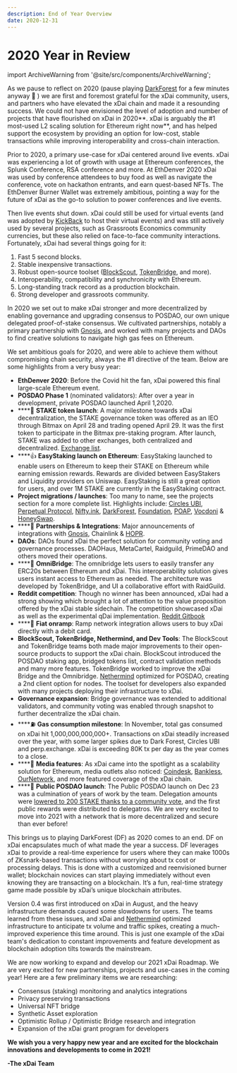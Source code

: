 ```yaml
---
description: End of Year Overview
date: 2020-12-31
---
```


# 2020 Year in Review

import ArchiveWarning from '@site/src/components/ArchiveWarning';

<ArchiveWarning />

As we pause to reflect on 2020 (pause playing [DarkForest](https://dark-forest.online/) for a few minutes anyway 🙂 ) we are first and foremost grateful for the xDai community, users, and partners who have elevated the xDai chain and made it a resounding success. We could not have envisioned the level of adoption and number of projects that have flourished on xDai in 2020**. xDai is arguably the #1 most-used L2 scaling solution for Ethereum right now**, and has helped support the ecosystem by providing an option for low-cost, stable transactions while improving interoperability and cross-chain interaction.

Prior to 2020, a primary use-case for xDai centered around live events. xDai was experiencing a lot of growth with usage at Ethereum conferences, the Splunk Conference, RSA conference and more. At EthDenver 2020 xDai was used by conference attendees to buy food as well as navigate the conference, vote on hackathon entrants, and earn quest-based NFTs. The EthDenver Burner Wallet was extremely ambitious, pointing a way for the future of xDai as the go-to solution to power conferences and live events.

Then live events shut down. xDai could still be used for virtual events (and was adopted by [KickBack](https://xdai.kickback.events/) to host their virtual events) and was still actively used by several projects, such as Grassroots Economics community currencies, but these also relied on face-to-face community interactions. Fortunately, xDai had several things going for it:

1. Fast 5 second blocks.
2. Stable inexpensive transactions.
3. Robust open-source toolset ([BlockScout](https://blockscout.com/xdai/mainnet), [TokenBridge](https://docs.tokenbridge.net/), and more).
4. Interoperability, compatibility and synchronicity with Ethereum.
5. Long-standing track record as a production blockchain.
6. Strong developer and grassroots community.

In 2020 we set out to make xDai stronger and more decentralized by enabling governance and upgrading consensus to POSDAO, our own unique delegated proof-of-stake consensus. We cultivated partnerships, notably a primary partnership with [Gnosis](https://gnosis.io/), and worked with many projects and DAOs to find creative solutions to navigate high gas fees on Ethereum.

We set ambitious goals for 2020, and were able to achieve them without compromising chain security, always the #1 directive of the team. Below are some highlights from a very busy year:

* **EthDenver 2020**: Before the Covid hit the fan, xDai powered this final large-scale Ethereum event.
* **POSDAO Phase 1** (nominated validators): After over a year in development, private POSDAO launched April 1,2020.
* \*\*\*\*🥩 **STAKE token launch**: A major milestone towards xDai decentralization, the STAKE governance token was offered as an IEO through Bitmax on April 28 and trading opened April 29. It was the first token to participate in the Bitmax pre-staking program. After launch, STAKE was added to other exchanges, both centralized and decentralized. [Exchange list](https://www.coingecko.com/en/coins/xdai-stake#markets).
* \*\*\*\*👍 **EasyStaking launch on Ethereum**: EasyStaking launched to enable users on Ethereum to keep their STAKE on Ethereum while earning emission rewards. Rewards are divided between EasyStakers and Liquidity providers on Uniswap. EasyStaking is still a great option for users, and over 1M STAKE are currently in the EasyStaking contract.
* **Project migrations / launches**:  Too many to name, see the projects section for a more complete list. Highlights include: [Circles UBI](https://joincircles.net/), [Perpetual Protocol](https://perp.fi/), [Nifty.ink](https://nifty.ink/), [DarkForest](https://dark-forest.online/), [Foundation](https://foundation.app/), [POAP](https://www.poap.xyz/), [Vocdoni](https://blog.vocdoni.io/vocdoni-switched-to-xdai-chain/) & [HoneySwap](https://honeyswap.org/#/swap).
* \*\*\*\*🤝 **Partnerships & Integrations**: Major announcements of integrations with [Gnosis](https://blog.gnosis.pm/gnosis-protocol-and-xdai-partnership-1de0e48fb14b), Chainlink & [HOPR](https://medium.com/hoprnet/hopr-partners-with-xdai-to-launch-incentivized-testnet-for-network-level-data-privacy-3503721d0374).
* **DAOs**: DAOs found xDai the perfect solution for community voting and governance processes. DAOHaus, MetaCartel, Raidguild, PrimeDAO and others moved their operations.
* \*\*\*\*🌉 **OmniBridge**: The omnibridge lets users to easily transfer any ERC20s between Ethereum and xDai. This interoperability solution gives users instant access to Ethereum as needed. The architecture was developed by TokenBridge, and UI a collaborative effort with RaidGuild.
* **Reddit competition**: Though no winner has been announced, xDai had a strong showing which brought a lot of attention to the value proposition offered by the xDai stable sidechain. The competition showcased xDai as well as the experimental qDai implementation. [Reddit Gitbook](https://challenge.xdaichain.com/)
* \*\*\*\*💸 **Fiat onramp**: Ramp network integration allows users to buy xDai directly with a debit card.
* **BlockScout, TokenBridge, Nethermind, and Dev Tools**: The BlockScout and TokenBridge teams both made major improvements to their open-source products to support the xDai chain. BlockScout introduced the POSDAO staking app, bridged tokens list, contract validation methods and many more features. TokenBridge worked to improve the xDai Bridge and the Omnibridge. [Nethermind](https://www.nethermind.io/) optimized for POSDAO, creating a 2nd client option for nodes. The toolset for developers also expanded with many projects deploying their infrastructure to xDai.
* **Governance expansion**: Bridge governance was extended to additional validators, and community voting was enabled through snapshot to further decentralize the xDai chain.
* \*\*\*\*⛽ **Gas consumption milestone**: In November, total gas consumed on xDai hit 1,000,000,000,000+. Transactions on xDai steadily increased over the year, with some larger spikes due to Dark Forest, Circles UBI and perp.exchange. xDai is exceeding 80K tx per day as the year comes to a close.
* \*\*\*\*📰 **Media features**: As xDai came into the spotlight as a scalability solution for Ethereum, media outlets also noticed: [Coindesk](https://www.coindesk.com/ethereum-gas-fees-drive-gnosis-powered-prediction-market-to-xdais-layer-2), [Bankless](https://newsletter.banklesshq.com/p/an-intro-to-xdai-ethereums-sister), [OurNetwork](https://ournetwork.substack.com/p/issue-45), and more featured coverage of the xDai chain.
* \*\*\*\*🎉 **Public POSDAO launch**: The Public POSDAO launch on Dec 23 was a culmination of years of work by the team. Delegation amounts were [lowered to 200 STAKE thanks to a community vote](https://snapshot.page/#/xdaistake.eth/proposal/QmW87yvqQ64t97wj4woee1dBtX1uQSeED8pCqoW2yk5qWs), and the first public rewards were distributed to delegatros. We are very excited to move into 2021 with a network that is more decentralized and secure than ever before!

This brings us to playing DarkForest (DF) as 2020 comes to an end. DF on xDai encapsulates much of what made the year a success. DF leverages xDai to provide a real-time experience for users where they can make 1000s of ZKsnark-based transactions without worrying about tx cost or processing delays. This is done with a customized and reenvisioned burner wallet; blockchain novices can start playing immediately without even knowing they are transacting on a blockchain. It’s a fun, real-time strategy game made possible by xDai’s unique blockchain attributes.

Version 0.4 was first introduced on xDai in August, and the heavy infrastructure demands caused some slowdowns for users. The teams learned from these issues, and xDai and [Nethermind](https://www.nethermind.io/) optimized infrastructure to anticipate tx volume and traffic spikes, creating a much-improved experience this time around. This is just one example of the xDai team's dedication to constant improvements and feature development as blockchain adoption tilts towards the mainstream.

We are now working to expand and develop our 2021 xDai Roadmap. We are very excited for new partnerships, projects and use-cases in the coming year! Here are a few preliminary items we are researching:

* Consensus (staking) monitoring and analytics integrations
* Privacy preserving transactions
* Universal NFT bridge
* Synthetic Asset exploration
* Optimistic Rollup / Optimistic Bridge research and integration
* Expansion of the xDai grant program for developers

**We wish you a very happy new year and are excited for the blockchain innovations and developments to come in 2021!**

**-The xDai Team**
